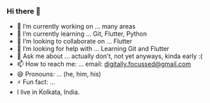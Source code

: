 ### Hi there :wave:

<!--
**anirban-c27/anirban-c27** is a ✨ _special_ ✨ repository because its `README.md` (this file) appears on your GitHub profile.

Here are some ideas to get you started: -->

- 🔭 I’m currently working on ... many areas
- 🌱 I’m currently learning ... Git, Flutter, Python
- 👯 I’m looking to collaborate on ... Flutter
- 🤔 I’m looking for help with ... Learning Git and Flutter
- 💬 Ask me about ... actually don't, not yet anyways, kinda early :(
- 📫 How to reach me: ... email: digitally.focussed@gmail.com
- 😄 Pronouns: ... (he, him, his)
- ⚡ Fun fact: ... 
-  I live in Kolkata, India.


